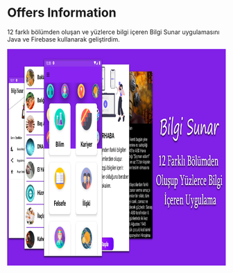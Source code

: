 # Offers Information
12 farklı bölümden oluşan ve yüzlerce bilgi içeren Bilgi Sunar uygulamasını Java ve Firebase kullanarak geliştirdim.



<p align="center">
  <img width="1024" height="500" src="https://github.com/ferhatiltas/OffersInformation/blob/master/demo.png">
</p>


